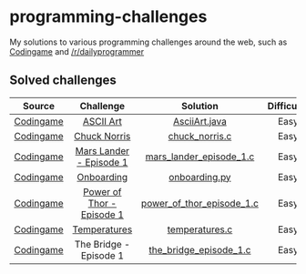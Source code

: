 # programming-challenges

My solutions to various programming challenges around the web, such as [Codingame](https://www.codingame.com/) and [/r/dailyprogrammer](https://www.reddit.com/r/dailyprogrammer/)


## Solved challenges

| Source | Challenge | Solution | Difficulty |
|:------:|:---------:|:--------:|:----------:|
|[Codingame](https://www.codingame.com/)|[ASCII Art](https://www.codingame.com/training/easy/ascii-art)|[AsciiArt.java](https://github.com/migafgarcia/programming-challenges/blob/master/Codingame/easy/AsciiArt.java)| Easy |
|[Codingame](https://www.codingame.com/)|[Chuck Norris](https://www.codingame.com/training/easy/chuck-norris)|[chuck_norris.c](https://github.com/migafgarcia/programming-challenges/blob/master/Codingame/easy/chuck_norris.c)| Easy |
|[Codingame](https://www.codingame.com/)|[Mars Lander - Episode 1](https://www.codingame.com/training/easy/mars-lander-episode-1)|[mars_lander_episode_1.c](https://github.com/migafgarcia/programming-challenges/blob/master/Codingame/easy/mars_lander_episode_1.c)| Easy |
|[Codingame](https://www.codingame.com/)|[Onboarding](https://www.codingame.com/training/easy/onboarding)|[onboarding.py](https://github.com/migafgarcia/programming-challenges/blob/master/Codingame/easy/onboarding.py)| Easy |
|[Codingame](https://www.codingame.com/)|[Power of Thor - Episode 1](https://www.codingame.com/training/easy/power-of-thor-episode-1)|[power_of_thor_episode_1.c](https://github.com/migafgarcia/programming-challenges/blob/master/Codingame/easy/power_of_thor_episode_1.c)| Easy |
|[Codingame](https://www.codingame.com/)|[Temperatures](https://www.codingame.com/training/easy/temperatures)|[temperatures.c](https://github.com/migafgarcia/programming-challenges/blob/master/Codingame/easy/temperatures.c)| Easy |
|[Codingame](https://www.codingame.com/)|The Bridge - Episode 1|[the_bridge_episode_1.c](https://github.com/migafgarcia/programming-challenges/blob/master/Codingame/easy/the_bridge_episode_1.c)| Easy |

